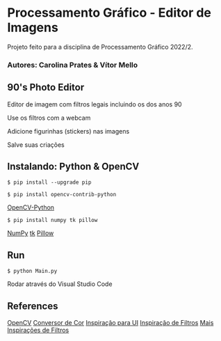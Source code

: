 # Processamento Gráfico - Editor de Imagens

Projeto feito para a disciplina de Processamento Gráfico 2022/2.

### Autores: Carolina Prates & Vítor Mello

## 90's Photo Editor

Editor de imagem com filtros legais incluindo os dos anos 90

Use os filtros com a webcam 

Adicione figurinhas (stickers) nas imagens

Salve suas criações

## Instalando: Python & OpenCV
```
$ pip install --upgrade pip
```
```
$ pip install opencv-contrib-python
```
[OpenCV-Python](https://pypi.org/project/opencv-python/)
```
$ pip install numpy tk pillow
```
[NumPy](https://numpy.org/install/)
[tk](https://docs.python.org/pt-br/3/library/tk.html)
[Pillow](https://pillow.readthedocs.io/en/stable/)

## Run
```
$ python Main.py
```

Rodar através do Visual Studio Code

## References

[OpenCV](https://docs.opencv.org/4.x/d5/de5/tutorial_py_setup_in_windows.html)
[Conversor de Cor](https://docs.opencv.org/3.4/d8/d01/group__imgproc__color__conversions.html)
[Inspiração para UI](https://github.com/abassolaiya/Photo-Editing-App)
[Inspiração de Filtros](https://towardsdatascience.com/python-opencv-building-instagram-like-image-filters-5c482c1c5079)
[Mais Inspirações de Filtros](https://medium.com/dataseries/designing-image-filters-using-opencv-like-abode-photoshop-express-part-2-4479f99fb35)
